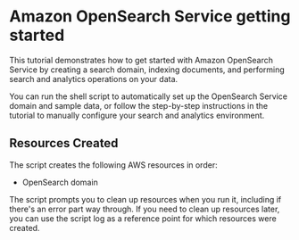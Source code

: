 # Amazon OpenSearch Service getting started

This tutorial demonstrates how to get started with Amazon OpenSearch Service by creating a search domain, indexing documents, and performing search and analytics operations on your data.

You can run the shell script to automatically set up the OpenSearch Service domain and sample data, or follow the step-by-step instructions in the tutorial to manually configure your search and analytics environment.

## Resources Created

The script creates the following AWS resources in order:

- OpenSearch domain

The script prompts you to clean up resources when you run it, including if there's an error part way through. If you need to clean up resources later, you can use the script log as a reference point for which resources were created.